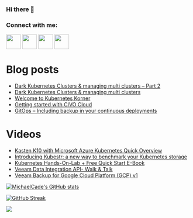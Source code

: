### Hi there 👋

<h3 align="left">Connect with me:</h3>
<p align="left">
<a href="https://twitter.com/MichaelCade1" target="blank"><img align="center" src="https://cdn2.iconfinder.com/data/icons/social-media-2285/512/1_Twitter3_colored_svg-512.png" alt="" height="40" width="40" /></a>
<a href="http://linkedin.com/in/michaelcade1" target="blank"><img align="center" src="https://cdn2.iconfinder.com/data/icons/social-media-2285/512/1_Linkedin_unofficial_colored_svg-512.png" alt="" height="40" width="40" /></a>
<a href="https://vzilla.co.uk/" target="blank"><img align="center" src="https://cdn0.iconfinder.com/data/icons/small-n-flat/24/678060-rss-512.png" alt="" height="40" width="40" /></a>
<a href="https://m.youtube.com/c/MichaelCade1" target="blank"><img align="center" src="https://cdn2.iconfinder.com/data/icons/social-media-2285/512/1_Youtube_colored_svg-512.png" alt="" height="40" width="40" /></a>
</p>

# Blog posts
<!-- BLOG-POST-LIST:START -->
- [Dark Kubernetes Clusters & managing multi clusters – Part 2](https://vzilla.co.uk/vzilla-blog/dark-kubernetes-clusters-managing-multi-clusters-part-2)
- [Dark Kubernetes Clusters & managing multi clusters](https://vzilla.co.uk/vzilla-blog/dark-kubernetes-clusters-managing-multi-clusters)
- [Welcome to Kubernetes Korner](https://vzilla.co.uk/vzilla-blog/welcome-to-kubernetes-korner)
- [Getting started with CIVO Cloud](https://vzilla.co.uk/vzilla-blog/getting-started-with-civo-cloud)
- [GitOps – Including backup in your continuous deployments](https://vzilla.co.uk/vzilla-blog/gitops-including-backup-in-your-continuous-deployments)
<!-- BLOG-POST-LIST:END -->

# Videos
<!-- VIDEO:START -->
- [Kasten K10 with Microsoft Azure Kubernetes Quick Overview](https://www.youtube.com/watch?v=ifiM4xLscZ4)
- [Introducing Kubestr: a new way to benchmark your Kubernetes storage](https://www.youtube.com/watch?v=U3Rt9vcuQdc)
- [Kubernetes Hands-On-Lab + Free Quick Start E-Book](https://www.youtube.com/watch?v=_Pnp8qODVqc)
- [Veeam Data Integration API- Walk & Talk](https://www.youtube.com/watch?v=o3HpGmTcDsA)
- [Veeam Backup for Google Cloud Platform (GCP) v1](https://www.youtube.com/watch?v=oZ6B7Zf6ZV4)
<!-- VIDEO:END -->




[![MichaelCade's GitHub stats](https://github-readme-stats.vercel.app/api?username=MichaelCade&show_icons=true&theme=radical)](https://github.com/anuraghazra/github-readme-stats)

[![GitHub Streak](https://github-readme-streak-stats.herokuapp.com/?user=MichaelCade&theme=dark)](https://git.io/streak-stats)

![](https://komarev.com/ghpvc/?username=michaelcade&color=lightgrey)


<!--
**MichaelCade/MichaelCade** is a ✨ _special_ ✨ repository because its `README.md` (this file) appears on your GitHub profile.

Here are some ideas to get you started:

- 🔭 I’m currently working on ...
- 🌱 I’m currently learning ...
- 👯 I’m looking to collaborate on ...
- 🤔 I’m looking for help with ...
- 💬 Ask me about ...
- 📫 How to reach me: ...
- 😄 Pronouns: ...
- ⚡ Fun fact: ...
-->
